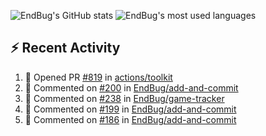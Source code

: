![EndBug's GitHub stats](https://github-readme-stats.vercel.app/api?username=endbug&show_icons=true&theme=dark)
![EndBug's most used languages](https://github-readme-stats.vercel.app/api/top-langs/?username=endbug&layout=compact&theme=dark)

## ⚡ Recent Activity

<!--START_SECTION:activity-->
1. 💪 Opened PR [#819](https://github.com//actions/toolkit/pull/819) in [actions/toolkit](https://github.com//actions/toolkit)
2. 💬 Commented on [#200](https://github.com//EndBug/add-and-commit/issues/200) in [EndBug/add-and-commit](https://github.com//EndBug/add-and-commit)
3. 💬 Commented on [#238](https://github.com//EndBug/game-tracker/issues/238) in [EndBug/game-tracker](https://github.com//EndBug/game-tracker)
4. 💬 Commented on [#199](https://github.com//EndBug/add-and-commit/issues/199) in [EndBug/add-and-commit](https://github.com//EndBug/add-and-commit)
5. 💬 Commented on [#186](https://github.com//EndBug/add-and-commit/issues/186) in [EndBug/add-and-commit](https://github.com//EndBug/add-and-commit)
<!--END_SECTION:activity-->
